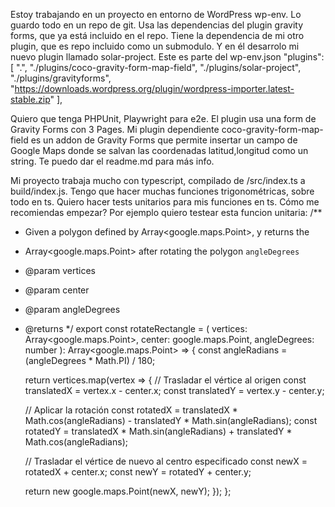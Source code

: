 Estoy trabajando en un proyecto en entorno de WordPress wp-env. 
Lo guardo todo en un repo de git.
Usa las dependencias del plugin gravity forms, que ya está incluido en el repo.
Tiene la dependencia de mi otro plugin, que es repo incluido como un submodulo.
Y en él desarrolo mi nuevo plugin llamado solar-project.
Este es parte del wp-env.json
"plugins": [
    ".",
    "./plugins/coco-gravity-form-map-field",
    "./plugins/solar-project",
    "./plugins/gravityforms",
    "https://downloads.wordpress.org/plugin/wordpress-importer.latest-stable.zip"
  ],

Quiero que tenga PHPUnit, Playwright para e2e.
El plugin usa una form de Gravity Forms con 3 Pages. Mi plugin dependiente coco-gravity-form-map-field es un addon de Gravity Forms que permite insertar un campo de Google Maps donde se salvan las coordenadas latitud,longitud como un string.
Te puedo dar el readme.md para más info.

  Mi proyecto trabaja mucho con typescript, compilado de /src/index.ts a build/index.js.
  Tengo que hacer muchas funciones trigonométricas, sobre todo en ts.
  Quiero hacer tests unitarios para mis funciones en ts. Cómo me recomiendas empezar?
  Por ejemplo quiero testear esta funcion unitaria:
  /**
  * Given a polygon defined by Array<google.maps.Point>, y returns the
  * Array<google.maps.Point> after rotating the polygon `angleDegrees`
  * @param vertices
  * @param center
  * @param angleDegrees
  * @returns
  */
  export const rotateRectangle = (
    vertices: Array<google.maps.Point>,
    center: google.maps.Point,
    angleDegrees: number
  ): Array<google.maps.Point> => {
    const angleRadians = (angleDegrees * Math.PI) / 180;

    return vertices.map(vertex => {
      // Trasladar el vértice al origen
      const translatedX = vertex.x - center.x;
      const translatedY = vertex.y - center.y;

      // Aplicar la rotación
      const rotatedX =
        translatedX * Math.cos(angleRadians) -
        translatedY * Math.sin(angleRadians);
      const rotatedY =
        translatedX * Math.sin(angleRadians) +
        translatedY * Math.cos(angleRadians);

      // Trasladar el vértice de nuevo al centro especificado
      const newX = rotatedX + center.x;
      const newY = rotatedY + center.y;

      return new google.maps.Point(newX, newY);
    });
  };





